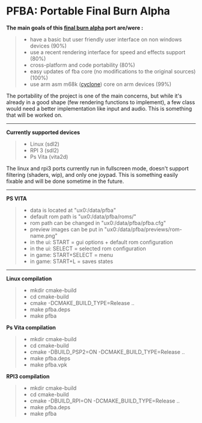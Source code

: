 PFBA: Portable Final Burn Alpha
===========================

**The main goals of this [final burn alpha](http://www.fbalpha.com/) port are/were :**

>- have a basic but user friendly user interface on non windows devices (90%)
>- use a recent rendering interface for speed and effects support (80%)
>- cross-platform and code portability (80%)
>- easy updates of fba core (no modifications to the original sources) (100%)
>- use arm asm m68k ([cyclone](https://github.com/notaz/cyclone68000)) core on arm devices (99%)

The portability of the project is one of the main concerns, but while it's already in a good shape (few rendering functions to implement), a few class would need a better implementation like input and audio. This is something that will be worked on.

-----

**Currently supported devices**

>- Linux (sdl2)
>- RPI 3 (sdl2)
>- Ps Vita (vita2d)

The linux and rpi3 ports currently run in fullscreen mode, doesn't support filtering (shaders, wip), and only one joypad. This is something easily fixable and will be done sometime in the future.

-----

**PS VITA**

>- data is located at "ux0:/data/pfba"
>- default rom path is "ux0:/data/pfba/roms/"
>- rom path can be changed in "ux0:/data/pfba/pfba.cfg"
>- preview images can be put in "ux0:/data/pfba/previews/rom-name.png"
>- in the ui: START = gui options + default rom configuration
>- in the ui: SELECT = selected rom configuration
>- in game: START+SELECT = menu
>- in game: START+L = saves states

-----

**Linux compilation**

>- mkdir cmake-build
>- cd cmake-build
>- cmake -DCMAKE_BUILD_TYPE=Release ..
>- make pfba.deps
>- make pfba

**Ps Vita compilation**

>- mkdir cmake-build
>- cd cmake-build
>- cmake -DBUILD_PSP2=ON -DCMAKE_BUILD_TYPE=Release ..
>- make pfba.deps
>- make pfba.vpk

**RPI3 compilation**

>- mkdir cmake-build
>- cd cmake-build
>- cmake -DBUILD_RPI=ON -DCMAKE_BUILD_TYPE=Release ..
>- make pfba.deps
>- make pfba
